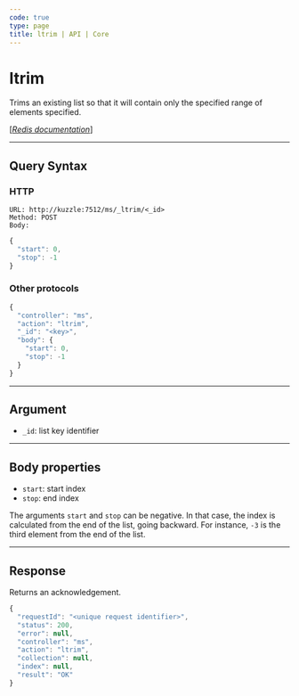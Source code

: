```yaml
---
code: true
type: page
title: ltrim | API | Core
---
```


# ltrim



Trims an existing list so that it will contain only the specified range of elements specified.

[[_Redis documentation_]](https://redis.io/commands/ltrim)

---

## Query Syntax

### HTTP

```http
URL: http://kuzzle:7512/ms/_ltrim/<_id>
Method: POST
Body:
```

```js
{
  "start": 0,
  "stop": -1
}
```

### Other protocols

```js
{
  "controller": "ms",
  "action": "ltrim",
  "_id": "<key>",
  "body": {
    "start": 0,
    "stop": -1
  }
}
```

---

## Argument

- `_id`: list key identifier

---

## Body properties

- `start`: start index
- `stop`: end index

The arguments `start` and `stop` can be negative. In that case, the index is calculated from the end of the list, going backward. For instance, `-3` is the third element from the end of the list.

---

## Response

Returns an acknowledgement.

```js
{
  "requestId": "<unique request identifier>",
  "status": 200,
  "error": null,
  "controller": "ms",
  "action": "ltrim",
  "collection": null,
  "index": null,
  "result": "OK"
}
```
